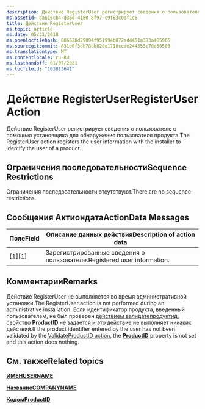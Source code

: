 ```yaml
---
description: Действие RegisterUser регистрирует сведения о пользователе с помощью установщика для обнаружения пользователя продукта.
ms.assetid: da615cb4-d36d-4180-8f97-c9f83c0df1c6
title: Действие RegisterUser
ms.topic: article
ms.date: 05/31/2018
ms.openlocfilehash: 686628d29094f951994b072ad4451a383a405965
ms.sourcegitcommit: 831e8f3db78ab820e1710cede244553c70e50500
ms.translationtype: MT
ms.contentlocale: ru-RU
ms.lasthandoff: 01/07/2021
ms.locfileid: "103813641"
---
```

# <a name="registeruser-action"></a><span data-ttu-id="1a643-103">Действие RegisterUser</span><span class="sxs-lookup"><span data-stu-id="1a643-103">RegisterUser Action</span></span>

<span data-ttu-id="1a643-104">Действие RegisterUser регистрирует сведения о пользователе с помощью установщика для обнаружения пользователя продукта.</span><span class="sxs-lookup"><span data-stu-id="1a643-104">The RegisterUser action registers the user information with the installer to identify the user of a product.</span></span>

## <a name="sequence-restrictions"></a><span data-ttu-id="1a643-105">Ограничения последовательности</span><span class="sxs-lookup"><span data-stu-id="1a643-105">Sequence Restrictions</span></span>

<span data-ttu-id="1a643-106">Ограничения последовательности отсутствуют.</span><span class="sxs-lookup"><span data-stu-id="1a643-106">There are no sequence restrictions.</span></span>

## <a name="actiondata-messages"></a><span data-ttu-id="1a643-107">Сообщения Актиондата</span><span class="sxs-lookup"><span data-stu-id="1a643-107">ActionData Messages</span></span>



| <span data-ttu-id="1a643-108">Поле</span><span class="sxs-lookup"><span data-stu-id="1a643-108">Field</span></span> | <span data-ttu-id="1a643-109">Описание данных действия</span><span class="sxs-lookup"><span data-stu-id="1a643-109">Description of action data</span></span>   |
|-------|------------------------------|
| <span data-ttu-id="1a643-110">\[1\]</span><span class="sxs-lookup"><span data-stu-id="1a643-110">\[1\]</span></span> | <span data-ttu-id="1a643-111">Зарегистрированные сведения о пользователе.</span><span class="sxs-lookup"><span data-stu-id="1a643-111">Registered user information.</span></span> |



 

## <a name="remarks"></a><span data-ttu-id="1a643-112">Комментарии</span><span class="sxs-lookup"><span data-stu-id="1a643-112">Remarks</span></span>

<span data-ttu-id="1a643-113">Действие RegisterUser не выполняется во время административной установки.</span><span class="sxs-lookup"><span data-stu-id="1a643-113">The RegisterUser action is not performed during an administrative installation.</span></span> <span data-ttu-id="1a643-114">Если идентификатор продукта, введенный пользователем, не был проверен [действием валидатепродуктид](validateproductid-action.md), свойство [**ProductID**](productid.md) не задается и это действие не выполняет никаких действий.</span><span class="sxs-lookup"><span data-stu-id="1a643-114">If the product identifier entered by the user has not been validated by the [ValidateProductID action](validateproductid-action.md), the [**ProductID**](productid.md) property is not set and this action does nothing.</span></span>

## <a name="related-topics"></a><span data-ttu-id="1a643-115">См. также</span><span class="sxs-lookup"><span data-stu-id="1a643-115">Related topics</span></span>

<dl> <dt>

[<span data-ttu-id="1a643-116">**ИМЕН**</span><span class="sxs-lookup"><span data-stu-id="1a643-116">**USERNAME**</span></span>](username.md)
</dt> <dt>

[<span data-ttu-id="1a643-117">**Название**</span><span class="sxs-lookup"><span data-stu-id="1a643-117">**COMPANYNAME**</span></span>](companyname.md)
</dt> <dt>

[<span data-ttu-id="1a643-118">**Кодом**</span><span class="sxs-lookup"><span data-stu-id="1a643-118">**ProductID**</span></span>](productid.md)
</dt> </dl>

 

 




